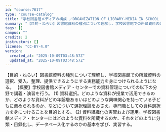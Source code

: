 ```yaml
---
id: "course:7017"
type: "course-catalog"
title: "学校図書館メディアの構成 ／ORGANIZATION OF LIBRARY-MEDIA IN SCHOOL LIBRARIES"
summary: "【目的・ねらい】図書館資料の種別について理解し、学校図書館での所蔵資料の選択、受入、整理、提供できるようにする実務能力を身につけられるようになる。 【概要】学校図書館メディア・センターでの資料管理についての以下の分野で講義・演習を行う。 (…"
tags: []
campus: ""
credits: 2
instructors: []
license: "CC-BY-4.0"
version:
  created_at: "2025-10-09T03:48:57Z"
  updated_at: "2025-10-09T03:48:57Z"
---
```

【目的・ねらい】図書館資料の種別について理解し、学校図書館での所蔵資料の選択、受入、整理、提供できるようにする実務能力を身につけられるようになる。 【概要】学校図書館メディア・センターでの資料管理についての以下の分野で講義・演習を行う。 (1) 資料選択。どのような資料が授業で活用できるのか、どのような資料がどの年齢層あるいはどのような興味関心を持っている子どもに薦められるのか、などについて選択理論をおさえ、専門職としての資料選択力を身につけることを目的とする。 (2) 資料組織化の実習および運用。学校図書館メディア・センターにはどのような資料を所蔵するのか、それをどのように分類・目録化し、データベース化するのかの基本を学び、実習する。
